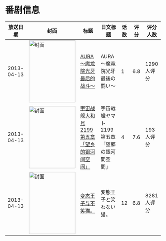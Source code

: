 # 番剧信息

|放送日期|封面|标题|日文标题|话数|评分|评分人数|
|---|---|---|---|---|---|---|
|2013-04-13|<img src="https://lain.bgm.tv/pic/cover/c/d9/a8/43310_FBMfQ.jpg" alt="封面" style="width:150px;height:200px;object-fit:cover;">|[AURA ～魔龙院光牙最后的战斗～](https://bangumi.tv/subject/43310)|AURA 〜魔竜院光牙最後の闘い〜|1|6.8|1290人评分|
|2013-04-13|<img src="https://lain.bgm.tv/pic/cover/c/1c/96/66941_HAC96.jpg" alt="封面" style="width:150px;height:200px;object-fit:cover;">|[宇宙战舰大和号2199 第五章「望乡的银河间空间」](https://bangumi.tv/subject/66941)|宇宙戦艦ヤマト2199 第五章「望郷の銀河間空間」|4|7.6|193人评分|
|2013-04-13|<img src="https://lain.bgm.tv/pic/cover/c/9c/1e/45842_ZF94F.jpg" alt="封面" style="width:150px;height:200px;object-fit:cover;">|[变态王子与不笑猫。](https://bangumi.tv/subject/45842)|変態王子と笑わない猫。|12|6.8|8281人评分|
